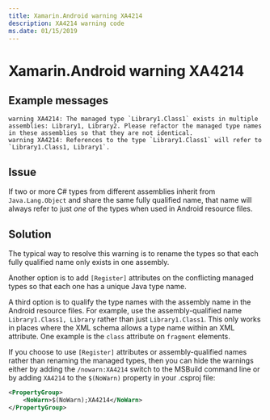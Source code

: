 ```yaml
---
title: Xamarin.Android warning XA4214
description: XA4214 warning code
ms.date: 01/15/2019
---
```

# Xamarin.Android warning XA4214

## Example messages

```
warning XA4214: The managed type `Library1.Class1` exists in multiple assemblies: Library1, Library2. Please refactor the managed type names in these assemblies so that they are not identical.
warning XA4214: References to the type `Library1.Class1` will refer to `Library1.Class1, Library1`.
```

## Issue

If two or more C# types from different assemblies inherit from
`Java.Lang.Object` and share the same fully qualified name, that name will
always refer to just *one* of the types when used in Android resource files.

## Solution

The typical way to resolve this warning is to rename the types so that each
fully qualified name only exists in one assembly.

Another option is to add `[Register]` attributes on the conflicting managed
types so that each one has a unique Java type name.

A third option is to qualify the type names with the assembly name in the
Android resource files.  For example, use the assembly-qualified name
`Library1.Class1, Library` rather than just `Library1.Class1`.  This only works
in places where the XML schema allows a type name within an XML attribute.  One
example is the `class` attribute on `fragment` elements.

If you choose to use `[Register]` attributes or assembly-qualified names rather
than renaming the managed types, then you can hide the warnings either by adding
the `/nowarn:XA4214` switch to the MSBuild command line or by adding `XA4214` to
the `$(NoWarn)` property in your .csproj file:

```xml
<PropertyGroup>
    <NoWarn>$(NoWarn);XA4214</NoWarn>
</PropertyGroup>
```
